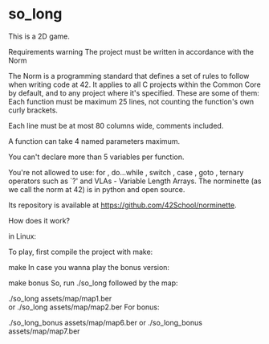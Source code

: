 # so_long
This is a 2D game.

Requirements
warning The project must be written in accordance with the Norm

The Norm is a programming standard that defines a set of rules to follow when writing code at 42. It applies to all C projects within the Common Core by default, and to any project where it's specified. These are some of them:
Each function must be maximum 25 lines, not counting the function's own curly brackets.

Each line must be at most 80 columns wide, comments included.

A function can take 4 named parameters maximum.

You can't declare more than 5 variables per function.

You're not allowed to use: for , do...while , switch , case ,  goto  ,
ternary operators such as `?' and VLAs - Variable Length Arrays.
The norminette (as we call the norm at 42) is in python and open source.

Its repository is available at https://github.com/42School/norminette.

How does it work?

in Linux:

To play, first compile the project with make:

make
In case you wanna play the bonus version:

make bonus
So, run ./so_long followed by the map:

./so_long assets/map/map1.ber	
or
./so_long assets/map/map2.ber
For bonus:

./so_long_bonus assets/map/map6.ber
or
./so_long_bonus assets/map/map7.ber
